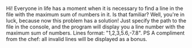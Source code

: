 Hi! 
Everyone in life has a moment when it is necessary to find a line in the file with the maximum sum of numbers in it. Is that familiar? Well, you're in luck, because now this problem has a solution! Just specify the path to the file in the console, and the program will display you a line number with the maximum sum of numbers. Lines format: "1,2,3,5.6,-7.8".
PS A compliment from the chef: all invalid lines will be displayed as a bonus.